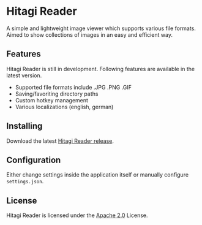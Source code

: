 Hitagi Reader
=============
A simple and lightweight image viewer which supports various file formats. Aimed to show collections of images in an easy and efficient way.

## Features
Hitagi Reader is still in development. Following features are available in the latest version.

- Supported file formats include .JPG .PNG .GIF
- Saving/favoriting directory paths
- Custom hotkey management
- Various localizations (english, german)

## Installing
Download the latest [Hitagi Reader release](https://github.com/gimu/hitagi-reader/releases).

## Configuration
Either change settings inside the application itself or manually configure ``settings.json``.

## License
Hitagi Reader is licensed under the [Apache 2.0](http://www.apache.org/licenses/LICENSE-2.0.html) License.
